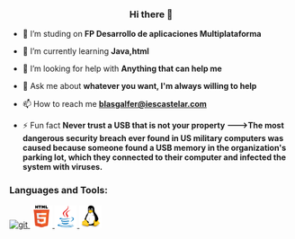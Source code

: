 <h3 align="center">Hi there 👋</h3>

- 🔭 I’m studing on **FP Desarrollo de aplicaciones Multiplataforma**

- 🌱 I’m currently learning **Java,html**

- 🤝 I’m looking for help with **Anything that can help me**

- 💬 Ask me about **whatever you want, I'm always willing to help**

- 📫 How to reach me **blasgalfer@iescastelar.com**

- ⚡ Fun fact **Never trust a USB that is not your property --->The most dangerous security breach ever found in US military computers was caused because someone found a USB memory in the organization's parking lot, which they connected to their computer and infected the system with viruses.**

<p align="left">
</p>

<h3 align="left">Languages and Tools:</h3>
<p align="left"> <a href="https://git-scm.com/" target="_blank" rel="noreferrer"> <img src="https://www.vectorlogo.zone/logos/git-scm/git-scm-icon.svg" alt="git" width="40" height="40"/> </a> <a href="https://www.w3.org/html/" target="_blank" rel="noreferrer"> <img src="https://raw.githubusercontent.com/devicons/devicon/master/icons/html5/html5-original-wordmark.svg" alt="html5" width="40" height="40"/> </a> <a href="https://www.java.com" target="_blank" rel="noreferrer"> <img src="https://raw.githubusercontent.com/devicons/devicon/master/icons/java/java-original.svg" alt="java" width="40" height="40"/> </a> <a href="https://www.linux.org/" target="_blank" rel="noreferrer"> <img src="https://raw.githubusercontent.com/devicons/devicon/master/icons/linux/linux-original.svg" alt="linux" width="40" height="40"/> </a> </p>
